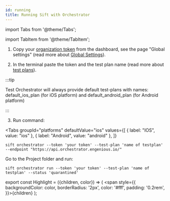 ```yaml
---
id: running
title: Running Sift with Orchestrator
---
```


import Tabs from '@theme/Tabs';

import TabItem from '@theme/TabItem';

1. Copy your [organization token](/settings/#token) from the dashboard, see the page "Global settings" (read more about [Global Settings](/settings/)).

2. In the terminal paste the token and the test plan name (read more about [test plans](/test-plans/)).

:::tip

Test Orchestrator will always provide default test-plans with names: default_ios_plan (for iOS platform) and default_android_plan (for Android platform)

:::

3. Run command:

<Tabs
  groupId="platforms"
  defaultValue="ios"
  values={[
    { label: "IOS", value: "ios" },
    { label: "Android", value: "android" },
  ]}
>
  <TabItem value="ios">

  ```
  sift orchestrator --token 'your token' --test-plan 'name of testplan' --endpoint "https://api.orchestrator.engenious.io/"
  ```
  </TabItem>
  <TabItem value="android">

  Go to the Project folder and run:

  ```
  sift orchestrator run --token 'your token' --test-plan 'name of testplan' --status 'quarantined'
  ```
  </TabItem>
</Tabs>

export const Highlight = ({children, color}) => ( <span style={{
      backgroundColor: color,
      borderRadius: '2px',
      color: '#fff',
      padding: '0.2rem',
    }}>{children}</span> );
